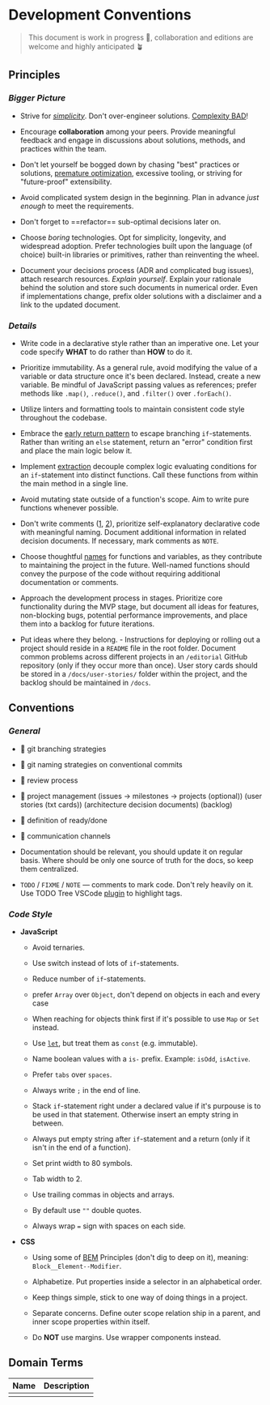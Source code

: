 # Development Conventions

> This document is work in progress 🚧, collaboration and editions are welcome and highly anticipated 🪴

## Principles

### _Bigger Picture_

- Strive for [_simplicity_](https://ahastack.dev/concepts/simplicity/). Don't over-engineer solutions. [Complexity BAD](https://grugbrain.dev/)!

- Encourage __collaboration__ among your peers. Provide meaningful feedback and engage in discussions about solutions, methods, and practices within the team.

- Don't let yourself be bogged down by chasing "best" practices or solutions, [premature optimization](https://www.youtube.com/watch?v=tKbV6BpH-C8), excessive tooling, or striving for "future-proof" extensibility.

- Avoid complicated system design in the beginning. Plan in advance _just enough_ to meet the requirements.

- Don't forget to ==refactor== sub-optimal decisions later on.

- Choose _boring_ technologies. Opt for simplicity, longevity, and widespread adoption. Prefer technologies built upon the language (of choice) built-in libraries or primitives, rather than reinventing the wheel.

- Document your decisions process (ADR and complicated bug issues), attach research resources. _Explain yourself_. Explain your rationale behind the solution and store such documents in numerical order. Even if implementations change, prefix older solutions with a disclaimer and a link to the updated document.

### _Details_

- Write code in a declarative style rather than an imperative one. Let your code specify **WHAT** to do rather than **HOW** to do it.

- Prioritize immutability. As a general rule, avoid modifying the value of a variable or data structure once it's been declared. Instead, create a new variable. Be mindful of JavaScript passing values as references; prefer methods like `.map()`, `.reduce()`, and `.filter()` over `.forEach()`.

- Utilize linters and formatting tools to maintain consistent code style throughout the codebase.

- Embrace the [early return pattern](https://www.youtube.com/watch?v=CFRhGnuXG-4) to escape branching `if`-statements. Rather than writing an `else` statement, return an "error" condition first and place the main logic below it.

- Implement [extraction](https://www.youtube.com/watch?v=CFRhGnuXG-4) decouple complex logic evaluating conditions for an `if`-statement into distinct functions. Call these functions from within the main method in a single line.

- Avoid mutating state outside of a function's scope. Aim to write pure functions whenever possible.

- Don't write comments ([1](https://bran.name/the-truth-about-comments.html), [2](https://www.youtube.com/watch?v=Bf7vDBBOBUA)), prioritize self-explanatory declarative code with meaningful naming. Document additional information in related decision documents. If necessary, mark comments as `NOTE`.

- Choose thoughtful [names](https://www.youtube.com/watch?v=-J3wNP6u5YU) for functions and variables, as they contribute to maintaining the project in the future. Well-named functions should convey the purpose of the code without requiring additional documentation or comments.

- Approach the development process in stages. Prioritize core functionality during the MVP stage, but document all ideas for features, non-blocking bugs, potential performance improvements, and place them into a backlog for future iterations.

- Put ideas where they belong. - Instructions for deploying or rolling out a project should reside in a `README` file in the root folder. Document common problems across different projects in an `/editorial` GitHub repository (only if they occur more than once). User story cards should be stored in a `/docs/user-stories/` folder within the project, and the backlog should be maintained in `/docs`.

## Conventions

### _General_

- 🚧 git branching strategies

- 🚧 git naming strategies on conventional commits

- 🚧 review process

- 🚧 project management (issues -> milestones -> projects (optional)) (user stories (txt cards)) (architecture decision documents) (backlog)

- 🚧 definition of ready/done

- 🚧 communication channels

- Documentation should be relevant, you should update it on regular basis. Where should be only one source of truth for the docs, so keep them centralized.

- `TODO` / `FIXME` / `NOTE` — comments to mark code. Don't rely heavily on it. Use TODO Tree VSCode [plugin](https://marketplace.visualstudio.com/items?itemName=Gruntfuggly.todo-tree) to highlight tags.

### _Code Style_

- **JavaScript**
	
	- Avoid ternaries.
	
	- Use switch instead of lots of `if`-statements.
	
	- Reduce number of `if`-statements.
	
	- prefer `Array` over `Object`, don't depend on objects in each and every case

	- When reaching for objects think first if it's possible to use `Map` or `Set` instead.
	
	- Use [`let`](https://overreacted.io/on-let-vs-const/), but treat them as `const` (e.g. immutable).
	
	- Name boolean values with a `is-` prefix. Example: `isOdd`, `isActive`.
	
	- Prefer `tabs` over `spaces`.
	
	- Always write `;` in the end of line.
	
	- Stack `if`-statement right under a declared value if it's purpouse is to be used in that statement. Otherwise insert an empty string in between.
	
	- Always put empty string after `if`-statement and a return (only if it isn't in the end of a function).
	
	- Set print width to 80 symbols.
	
	- Tab width to 2.
	
	- Use trailing commas in objects and arrays.
	
	- By default use `""` double quotes.
	
	- Always wrap ` = ` sign with spaces on each side.

- **CSS**

	- Using some of [BEM](https://en.bem.info/) Principles (don't dig to deep on it), meaning: `Block__Element--Modifier`.
	
	- Alphabetize. Put properties inside a selector in an alphabetical order.
	
	- Keep things simple, stick to one way of doing things in a project.
	
	- Separate concerns. Define outer scope relation ship in a parent, and inner scope properties within itself.
	
	- Do **NOT** use margins. Use wrapper components instead.

## Domain Terms

| **Name** | **Description** |
| --- | --- |
|  |  |
 